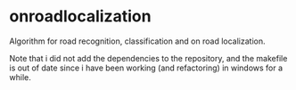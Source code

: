 # onroadlocalization
Algorithm for road recognition, classification and on road localization.

 Note that i did not add the dependencies to the repository, and the makefile is out of date since i have been working (and refactoring) in windows for a while.
